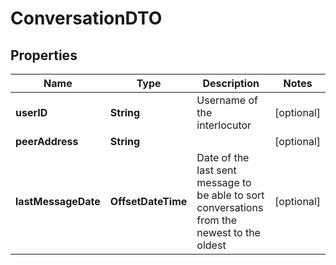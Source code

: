

# ConversationDTO


## Properties

| Name | Type | Description | Notes |
|------------ | ------------- | ------------- | -------------|
|**userID** | **String** | Username of the interlocutor |  [optional] |
|**peerAddress** | **String** |  |  [optional] |
|**lastMessageDate** | **OffsetDateTime** | Date of the last sent message to be able to sort conversations from the newest to the oldest |  [optional] |



